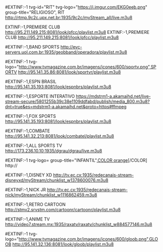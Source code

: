 
#EXTINF:-1 tvg-id="RIT" tvg-logo="https://i.imgur.com/EKG0eeb.png" group-title="RELIGIOSO", RIT
http://rtmp.9c2c.upx.net.br:1935/9c2c/myStream_all/live.m3u8



EXTINF:-1,PREMIERE CLUB
http://95.211.149.215:8081/look/pfcc/playlist.m3u8
EXTINF:-1,PREMIERE CLUB
http://95.211.149.215:8081/look/pfcc/playlist.m3u8

#EXTINF:-1,BAND SPORTS 
http://evc-servers.uol.com.br:1935/geobband/operadora/playlist.m3u8

#EXTINF:-1 tvg-logo="http://www.tvmagazine.com.br/imagens/icones/600/sportv.png",SPORTV
http://95.141.35.86:8081/look/sportvr/playlist.m3u8



#EXTINF:-1,ESPN BRASIL
http://95.141.35.193:8081/look/espnbrs/playlist.m3u8

#EXTINF:-1,ESPORTE INTERATIVO
https://mdstrm1-a.akamaihd.net/live-stream-secure/5801255b39c38e1109ddfabd/publish/media_800.m3u8?dnt=true&es=mdstrm1-a.akamaihd.net&proto=https#ffmpeg




#EXTINF:-1,FOX SPORTS
http://95.141.35.193:8081/look/espnbrs/playlist.m3u8
 

 
#EXTINF:-1,COMBATE 
http://95.141.32.213:8081/look/combatel/playlist.m3u8

#EXTINF:-1,ALL SPORTS TV 
http://173.236.10.10:1935/dgrau/dgrau/live.m3u8






 
#EXTINF:-1 tvg-logo= group-title="INFANTIL",[COLOR orange](INFANTIL)[/COLOR]
http://


#EXTINF:-1,DISNEY XD 
http://tv.ec.cx:1935/redecanais-stream-disneyxd/myStream/chunklist_w1378600076.m3u8

#EXTINF:-1,NICK JR
http://tv.ec.cx:1935/redecanais-stream-nick/myStream/chunklist_w1116862459.m3u8

#EXTINF:-1,RETRO CARTOON
http://stmv2.srvstm.com/cartoonr/cartoonr/playlist.m3u8
 
 
#EXTINF:-1,ANIME TV
http://video7.stream.mx:1935/raxatv/raxatv/chunklist_w884577146.m3u8




#EXTINF:-1 tvg-logo="http://www.tvmagazine.com.br/imagens/icones/600/gloob.png",GLOOB 
http://95.141.32.136:8081/look/gloob/playlist.m3u8


